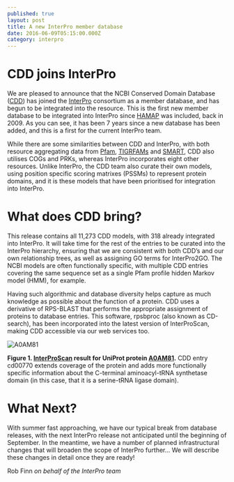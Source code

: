 ```yaml
---
published: true
layout: post
title: A new InterPro member database
date: 2016-06-09T05:15:00.000Z
category: interpro
---
```

# CDD joins InterPro
We are pleased to announce that the NCBI Conserved Domain Database
([CDD](http://www.ncbi.nlm.nih.gov/Structure/cdd/cdd.shtml)) has joined the
[InterPro](https://www.ebi.ac.uk/interpro/) consortium as a member database,
and has begun to be integrated into the resource.
This is the first new member database to be integrated into InterPro since
[HAMAP](http://hamap.expasy.org/) was included, back in 2009.
As you can see, it has been 7 years since a new database has been added,
and this is a first for the current InterPro team.

While there are some similarities between CDD and InterPro,
with both resource aggregating data from
[Pfam](http://pfam.xfam.org/), [TIGRFAMs](http://www.jcvi.org/cgi-bin/tigrfams/index.cgi)
and [SMART](http://smart.embl-heidelberg.de/), CDD also utilises COGs and PRKs,
whereas InterPro incorporates eight other resources.
Unlike InterPro, the CDD team also curate their own models,
using position specific scoring matrixes (PSSMs) to represent protein domains,
and it is these models that have been prioritised for integration into InterPro.

# What does CDD bring?
This release contains all 11,273 CDD models, with 318 already integrated into InterPro.
It will take time for the rest of the entries to be curated into the InterPro hierarchy,
ensuring that we are consistent with both CDD’s and our own relationship trees,
as well as assigning GO terms for InterPro2GO. The NCBI models are often functionally specific,
with multiple CDD entries covering the same sequence set as
a single Pfam profile hidden Markov model (HMM), for example.

Having such algorithmic and database diversity helps capture as much
knowledge as possible about the function of a protein.
CDD uses a derivative of RPS-BLAST that performs the appropriate assignment
of proteins to database entries. This software, rpsbproc (also known as CD-search),
has been incorporated into the latest version of InterProScan,
making CDD accessible via our web services too.

![A0AM81]({{site.baseurl}}/assets/media/images/posts/A0AM81_600.png)

**Figure 1. [InterProScan](https://www.ebi.ac.uk/interpro/interproscan.html) result for UniProt protein [A0AM81](http://www.uniprot.org/).**
CDD entry cd00770 extends coverage of the protein and adds more functionally specific information
about the C-terminal aminoacyl-tRNA synthetase domain
(in this case, that it is a serine-tRNA ligase domain).

# What Next?
With summer fast approaching, we have our typical break from database releases,
with the next InterPro release not anticipated until the beginning of September.
In the meantime, we have a number of planned infrastructural changes
that will broaden the scope of InterPro further...
We will describe these changes in detail once they are ready!

Rob Finn 
*on behalf of the InterPro team*
